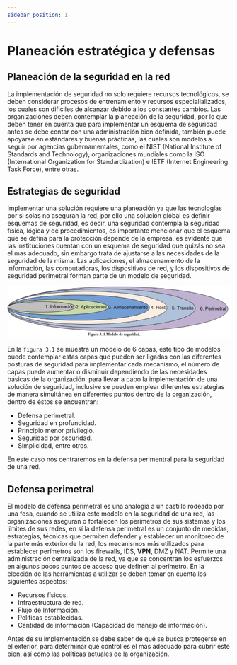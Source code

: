 ```yaml
---
sidebar_position: 1
---
```


# Planeación estratégica y defensas

## Planeación de la seguridad en la red

La implementación de seguridad no solo requiere recursos tecnológicos, se deben considerar procesos de
entrenamiento y recursos especialializados, los cuales son dificiles de alcanzar debido a los constantes cambios.
Las organizaciónes deben contemplar la planeación de la seguridad, por lo que deben tener en cuenta que para implementar un
esquema de seguridad antes se debe contar con una administración bien definida, también puede apoyarse en estándares y buenas prácticas,
las cuales son modelos a seguir por agencias gubernamentales, como el NIST (National Institute of Standards and Technology), organizaciones
mundiales como la ISO (International Organization for Standardization) e IETF (Internet Engineering Task Force), entre otras.

## Estrategias de seguridad

Implementar una solución requiere una planeación ya que las tecnologías por si solas no aseguran la red, por ello una solución global es
definir esquemas de seguridad, es decir, una seguridad contempla la seguridad física, lógica y de procedimientos, es importante mencionar que
el esquema que se defina para la protección depende de la empresa, es evidente que las instituciones cuentan con un esquema de seguridad que quizás no sea el mas adecuado, sin embargo trata de ajustarse a las necesidades de la seguridad de la misma.
Las aplicaciones, el almacenamiento de la información, las computadoras, los dispositivos de red, y los dispositivos de seguridad perimetral forman parte de un modelo de seguridad.

![Docs Version Dropdown](/img/data-communication-security/Capas-Seguridad.JPG)

En la `figura 3.1` se muestra un modelo de 6 capas, este tipo de modelos puede contemplar estas capas que pueden ser ligadas con las diferentes posturas de seguridad para implementar cada mecanismo, el número de capas puede aumentar o disminuir dependiendo de las necesidades básicas de la organización.
para llevar a cabo la implementación de una solución de seguridad, inclusive se pueden emplear diferentes estrategias de manera simultánea en diferentes puntos dentro de la organización, dentro de éstos se encuentran:

- Defensa perimetral.
- Seguridad en profundidad.
- Principio menor privilegio.
- Seguridad por oscuridad.
- Simplicidad, entre otros.

En este caso nos centraremos en la defensa perimentral para la seguridad de una red.

## Defensa perimetral

El modelo de defensa perimetral es una analogía a un castillo rodeado por una fosa, cuando se utiliza este modelo en la seguridad de una red, las organizaciones aseguran o fortalecen los perímetros de sus sistemas y los límites de sus redes, en sí la defensa perimetral es un conjunto de medidas, estrategias, técnicas que permiten defender y establecer un monitoreo de la parte más exterior de la red, los mecanismos más utilizados para establecer perímetros son los firewalls, IDS, **VPN**, DMZ y NAT.
Permite una administración centralizada de la red, ya que se concentran los esfuerzos en algunos pocos puntos de acceso que definen al perímetro.
En la elección de las herramientas a utilizar se deben tomar en cuenta los siguientes aspectos:

- Recursos físicos.
- Infraestructura de red.
- Flujo de Información.
- Políticas establecidas.
- Cantidad de información (Capacidad de manejo de información).

Antes de su implementación se debe saber de qué se busca protegerse en el exterior, para determinar qué control es el más adecuado para cubrir este bien, así como las políticas actuales de la organización.
